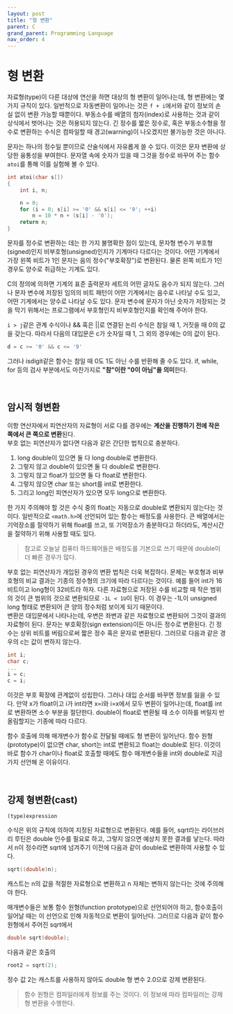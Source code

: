 ```yaml
---
layout: post
title: "형 변환"
parent: C
grand_parent: Programming Language
nav_order: 4
---
```


# 형 변환
자료형(type)이 다른 대상에 연산을 하면 대상의 형 변환이 일어나는데, 형 변환에는 몇 가지 규칙이 있다. 일반적으로 자동변환이 일어나는 것은 `f + i`에서와 같이 정보의 손실 없이 변환 가능할 때뿐이다. 부동소수를 배열의 첨자(index)로 사용하는 것과 같이 상식에서 벗어나는 것은 허용되지 않는다. 긴 정수를 짧은 정수로, 혹은 부동소수형을 정수로 변환하는 수식은 컴파일할 때 경고(warning)이 나오겠지만 불가능한 것은 아니다.  
  
문자는 하나의 정수일 뿐이므로 산술식에서 자유롭게 쓸 수 있다. 이것은 문자 변환에 상당한 융통성을 부여한다. 문자열 속에 숫자가 있을 때 그것을 정수로 바꾸어 주는 함수 `atoi`를 통해 이를 실험해 볼 수 있다.
```c
int atoi(char s[])
{
    int i, n;

    n = 0;
    for (i = 0; s[i] >= '0' && s[i] <= '9'; ++i)
        n = 10 * n + (s[i] - '0');
    return n;
}
```
  
문자를 정수로 변환하는 데는 한 가지 불명확한 점이 있는데, 문자형 변수가 부호형(signed)인지 비부호형(unsigned)인지가 기계마다 다르다는 것이다. 어떤 기계에서 가장 왼쪽 비트가 1인 문자는 음의 정수("부호확장")로 변환된다. 물론 왼쪽 비트가 1인 경우도 양수로 취급하는 기계도 있다.  
  
C의 정의에 의하면 기계의 표준 출력문자 세트의 어떤 글자도 음수가 되지 않는다. 그러나 문자 변수에 저장된 임의의 비트 패턴이 어떤 기계에서는 음수로 나타날 수도 있고, 어떤 기계에서는 양수로 나타날 수도 있다. 문자 변수에 문자가 아닌 숫자가 저장되는 것을 막기 위해서는 프로그램에서 부호형인지 비부호형인지를 확인해 주어야 한다.  
  
`i > j`같은 관계 수식이나 && 혹은 ||로 연결된 논리 수식은 참일 때 1, 거짓을 때 0의 값을 갖는다. 따라서 다음의 대입문은 c가 숫자일 때 1, 그 외의 경우에는 0의 값이 된다.
```c
d = c >= '0' && c <= '9'
```
그러나 isdigit같은 함수는 참일 때 0도 1도 아닌 수를 반환해 줄 수도 있다. if, while, for 등의 검사 부분에서도 마찬가지로 **"참"이란 "0이 아님"을 의미**한다.  
  
<br>

## 암시적 형변환
이항 연산자에서 피연산자의 자료형이 서로 다를 경우에는 **계산을 진행하기 전에 작은 쪽에서 큰 쪽으로 변환**된다.  
부호 없는 피연산자가 없다면 다음과 같은 간단한 법칙으로 충분하다.
1. long double이 있으면 둘 다 long double로 변환한다.
2. 그렇지 않고 double이 있으면 둘 다 double로 변환한다.
3. 그렇지 않고 float가 있으면 둘 다 float로 변환한다.
4. 그렇지 않으면 char 또는 short를 int로 변환한다.
5. 그리고 long인 피연산자가 있으면 모두 long으로 변환한다.
  
한 가지 주의해야 할 것은 수식 중의 float는 자동으로 double로 변환되지 않는다는 것이다. 일반적으로 `<math.h>`에 선언되어 있는 함수는 배정도를 사용한다. 큰 배열에서는 기억장소를 절약하기 위해 float를 쓰고, 또 기억장소가 충분하다고 하더라도, 계산시간을 절약하기 위해 사용할 때도 있다.
> 참고로 오늘날 컴퓨터 하드웨어들은 배정도를 기본으로 쓰기 때문에 double이 더 빠른 경우가 많다.
  
부호 없는 피연산자가 개입된 경우의 변환 법칙은 더욱 복잡하다. 문제는 부호형과 비부호형의 비교 결과는 기종의 정수형의 크기에 따라 다르다는 것이다. 예를 들어 int가 16비트이고 long형이 32비트라 하자. 다른 자료형으로 저장된 수를 비교할 때 작은 범위의 것이 큰 범위의 것으로 변환되므로 `-1L < 1U`이 된다. 이 경우는 -1L이 unsigned long 형태로 변환되어 큰 양의 정수처럼 보이게 되기 때문이다.  
변환은 대입문에서 나타나는데, 우변은 좌변과 같은 자료형으로 변환되어 그것이 결과의 자료형이 된다. 문자는 부호확장(sign extension)이든 아니든 정수로 변환된다. 긴 정수는 상위 비트를 버림으로써 짧은 정수 혹은 문자로 변환된다. 그러므로 다음과 같은 경우의 c는 값이 변하지 않는다.
```c
int i;
char c;
...
i = c;
c = i;
```
이것은 부호 확장에 관계없이 성립한다. 그러나 대입 순서를 바꾸면 정보를 잃을 수 있다. 만약 x가 float이고 i가 int라면 x=i와 i=x에서 모두 변환이 일어나는데, float를 int로 변환하면 소수 부분을 절단한다. double이 float로 변환될 때 소수 이하를 버릴지 반올림할지는 기종에 따라 다르다.  
  
함수 호출에 의해 매개변수가 함수로 전달될 때에도 형 변환이 일어난다. 
함수 원형(prototype)이 없으면 char, short는 int로 변환되고 float는 double로 된다. 이것이 바로 함수가 char이나 float로 호출할 때에도 함수 매개변수들을 int와 double로 지금가지 선언해 온 이유이다.  
  
<br>

## 강제 형변환(cast)
```
(type)expression
```
수식은 위의 규칙에 의하여 지정된 자료형으로 변환된다. 예를 들어, sqrt라는 라이브러리 루틴은 double 인수를 필요로 하고, 그렇지 않으면 예상치 못한 결과를 낳는다. 따라서 n이 정수라면 sqrt에 넘겨주기 이전에 다음과 같이 double로 변환하여 사용할 수 있다.
```c
sqrt((double)n);
```
캐스트는 n의 값을 적절한 자료형으로 변환하고 n 자체는 변하지 않는다는 것에 주의해야 한다.  
  

매개변수들은 보통 함수 원형(function prototype)으로 선언되어야 하고, 함수호출이 일어날 때는 이 선언으로 인해 자동적으로 변환이 일어난다. 그러므로 다음과 같이 함수원형에서 주어진 sqrt에서
```c
double sqrt(double);
```
다음과 같은 호출의
```c
root2 = sqrt(2);
```
정수 값 2는 캐스트를 사용하지 않아도 double 형 변수 2.0으로 강제 변환된다.
> 함수 원형은 컴파일러에게 정보를 주는 것이다. 이 정보에 따라 컴파일러는 강제 형 변환을 수행한다.
  
